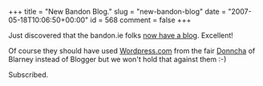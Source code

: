 +++
title = "New Bandon Blog."
slug = "new-bandon-blog"
date = "2007-05-18T10:06:50+00:00"
id = 568
comment = false
+++

Just discovered that the bandon.ie folks [now have a blog](http://www.bandon.ie/blogspot/blogger.html). Excellent! 

Of course they should have used [Wordpress.com](http://www.wordpress.com/) from the fair [Donncha](http://ocaoimh.ie/) of Blarney instead of Blogger but we won't hold that against them :-)

Subscribed.
